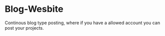 # Blog-Wesbite
 

Continous blog type posting, where if you have a allowed account you can post your projects.
